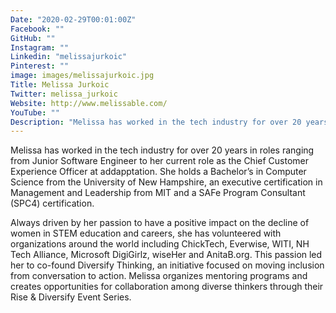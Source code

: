 ```yaml
---
Date: "2020-02-29T00:01:00Z"
Facebook: ""
GitHub: ""
Instagram: ""
Linkedin: "melissajurkoic"
Pinterest: ""
image: images/melissajurkoic.jpg
Title: Melissa Jurkoic
Twitter: melissa_jurkoic
Website: http://www.melissable.com/
YouTube: ""
Description: "Melissa has worked in the tech industry for over 20 years in roles ranging from Junior Software Engineer to her current role as the Chief Customer Experience Officer at addapptation."
---
```

Melissa has worked in the tech industry for over 20 years in roles ranging from Junior Software Engineer to her current role as the Chief Customer Experience Officer at addapptation. She holds a Bachelor’s in Computer Science from the University of New Hampshire, an executive certification in Management and Leadership from MIT and a SAFe Program Consultant (SPC4) certification.

Always driven by her passion to have a positive impact on the decline of women in STEM education and careers, she has volunteered with organizations around the world including ChickTech, Everwise, WITI, NH Tech Alliance, Microsoft DigiGirlz, wiseHer and AnitaB.org. This passion led her to co-found Diversify Thinking, an initiative focused on moving inclusion from conversation to action. Melissa organizes mentoring programs and creates opportunities for collaboration among diverse thinkers through their Rise & Diversify Event Series.